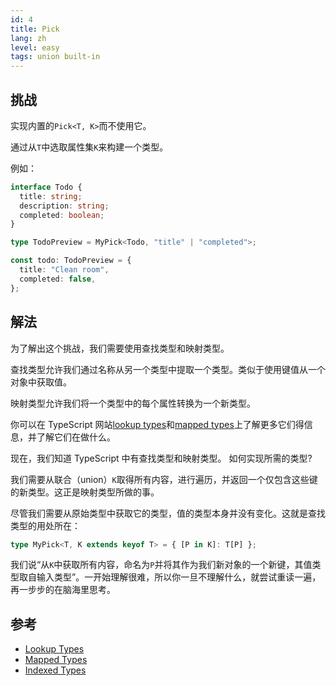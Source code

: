 ```yaml
---
id: 4
title: Pick
lang: zh
level: easy
tags: union built-in
---
```


## 挑战

实现内置的`Pick<T, K>`而不使用它。

通过从`T`中选取属性集`K`来构建一个类型。

例如：

```ts
interface Todo {
  title: string;
  description: string;
  completed: boolean;
}

type TodoPreview = MyPick<Todo, "title" | "completed">;

const todo: TodoPreview = {
  title: "Clean room",
  completed: false,
};
```

## 解法

为了解出这个挑战，我们需要使用查找类型和映射类型。

查找类型允许我们通过名称从另一个类型中提取一个类型。类似于使用键值从一个对象中获取值。

映射类型允许我们将一个类型中的每个属性转换为一个新类型。

你可以在 TypeScript 网站[lookup types](https://www.typescriptlang.org/docs/handbook/release-notes/typescript-2-1.html#keyof-and-lookup-types)和[mapped types](https://www.typescriptlang.org/docs/handbook/2/mapped-types.html)上了解更多它们得信息，并了解它们在做什么。

现在，我们知道 TypeScript 中有查找类型和映射类型。
如何实现所需的类型?

我们需要从联合（union）`K`取得所有内容，进行遍历，并返回一个仅包含这些键的新类型。这正是映射类型所做的事。

尽管我们需要从原始类型中获取它的类型，值的类型本身并没有变化。这就是查找类型的用处所在：

```ts
type MyPick<T, K extends keyof T> = { [P in K]: T[P] };
```

我们说“从`K`中获取所有内容，命名为`P`并将其作为我们新对象的一个新键，其值类型取自输入类型”。一开始理解很难，所以你一旦不理解什么，就尝试重读一遍，再一步步的在脑海里思考。

## 参考

- [Lookup Types](https://www.typescriptlang.org/docs/handbook/release-notes/typescript-2-1.html#keyof-and-lookup-types)
- [Mapped Types](https://www.typescriptlang.org/docs/handbook/2/mapped-types.html)
- [Indexed Types](https://www.typescriptlang.org/docs/handbook/2/indexed-access-types.html)
